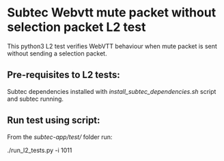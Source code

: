 # Subtec Webvtt mute packet without selection packet L2 test

This python3 L2 test verifies WebVTT behaviour when mute packet is sent
without sending a selection packet. 

## Pre-requisites to L2 tests:

Subtec dependencies installed with *install_subtec_dependencies.sh* script
and subtec running.

## Run test using script:

From the *subtec-app/test/* folder run:

./run_l2_tests.py -i 1011